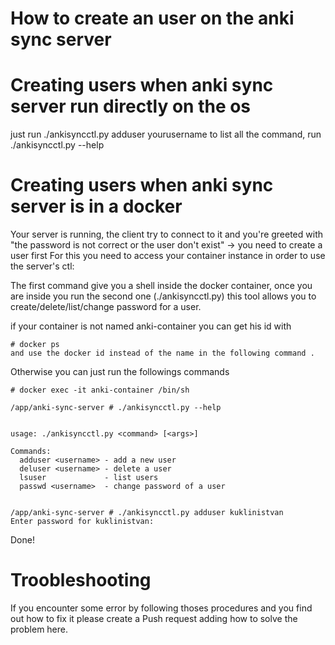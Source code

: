 
How to create an user on the anki sync server
==============================================================

# Creating users when anki sync server run directly on the os
just run
    ./ankisyncctl.py adduser yourusername
to list all the command, run 
    ./ankisyncctl.py --help

# Creating users when anki sync server is in a docker
Your server is running, the client try to connect to it and you're greeted with  "the password is not correct or the user don't exist" -> you need to create a user first
For this you need to access your container instance in order to use the server's ctl:


The first command give you a shell inside the docker container, once you are inside you run the second one (./ankisyncctl.py)
this tool allows you to create/delete/list/change password for a user.

if your container is not named anki-container you can get his id with

    # docker ps
    and use the docker id instead of the name in the following command .
    
Otherwise you can just run the followings commands 
    
    # docker exec -it anki-container /bin/sh
    
    /app/anki-sync-server # ./ankisyncctl.py --help
    

    usage: ./ankisyncctl.py <command> [<args>]
    
    Commands:
      adduser <username> - add a new user
      deluser <username> - delete a user
      lsuser             - list users
      passwd <username>  - change password of a user

     
    /app/anki-sync-server # ./ankisyncctl.py adduser kuklinistvan
    Enter password for kuklinistvan:

Done!

# Troobleshooting
If you encounter some error by following thoses procedures and you find out how to fix it please create a Push request adding how to solve the problem here.
